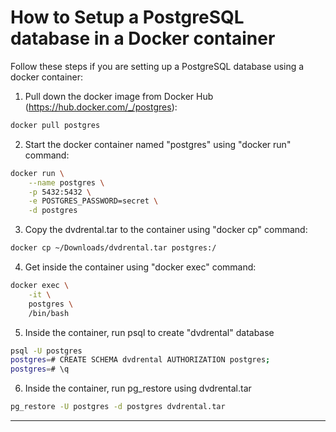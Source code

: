 # How to Setup a PostgreSQL database in a Docker container

Follow these steps if you are setting up a PostgreSQL database using a docker container:

1. Pull down the docker image from Docker Hub (https://hub.docker.com/_/postgres):
```sh
docker pull postgres
```

2. Start the docker container named "postgres" using "docker run" command:
```sh
docker run \
    --name postgres \
    -p 5432:5432 \
    -e POSTGRES_PASSWORD=secret \
    -d postgres
```

3. Copy the dvdrental.tar to the container using "docker cp" command:
```sh
docker cp ~/Downloads/dvdrental.tar postgres:/
```

4. Get inside the container using "docker exec" command:
```sh
docker exec \
    -it \
    postgres \
    /bin/bash
```

5. Inside the container, run psql to create "dvdrental" database
```sh
psql -U postgres
postgres=# CREATE SCHEMA dvdrental AUTHORIZATION postgres;
postgres=# \q
```

6. Inside the container, run pg_restore using dvdrental.tar
```sh
pg_restore -U postgres -d postgres dvdrental.tar
```

---